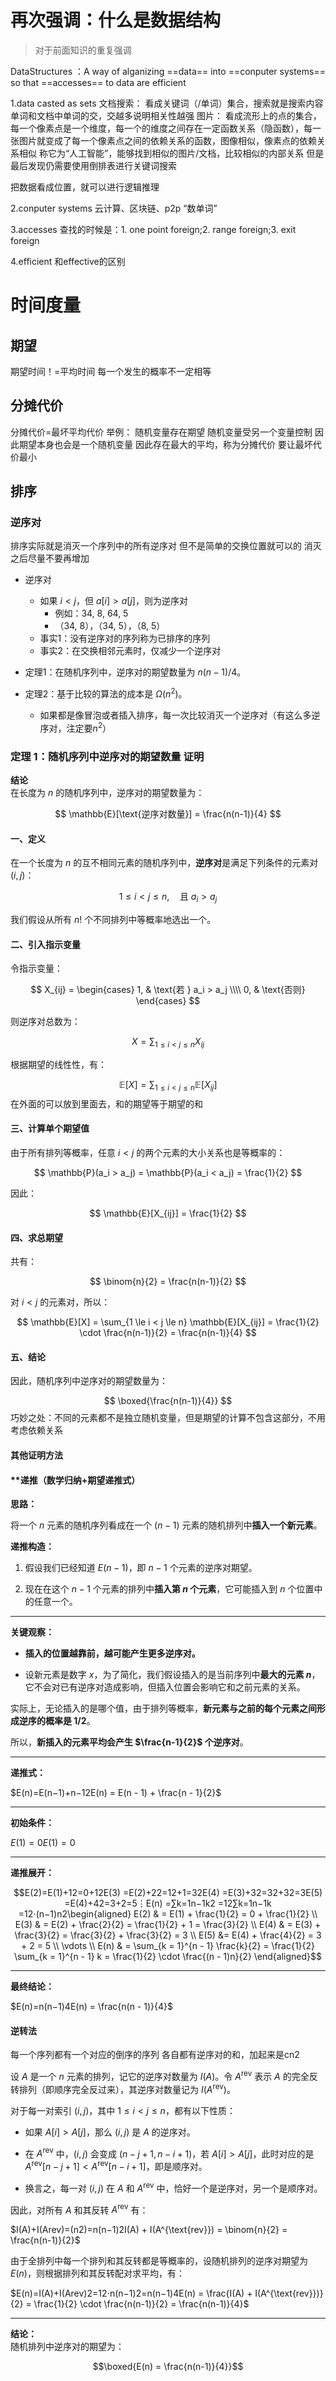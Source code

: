 # 再次强调：什么是数据结构

>对于前面知识的重复强调

DataStructures ：A way of alganizing ==data== into ==conputer systems== so that ==accesses== to data are efficient

1.data
casted as sets
文档搜索：
	看成关键词（/单词）集合，搜索就是搜索内容单词和文档中单词的交，交越多说明相关性越强
图片：
	看成流形上的点的集合，每一个像素点是一个维度，每一个的维度之间存在一定函数关系（隐函数），每一张图片就变成了每一个像素点之间的依赖关系的函数，图像相似，像素点的依赖关系相似
称它为“人工智能”，能够找到相似的图片/文档，比较相似的内部关系
但是最后发现仍需要使用倒排表进行关键词搜索

把数据看成位置，就可以进行逻辑推理

2.conputer systems
云计算、区块链、p2p
“数单词”

3.accesses
查找的时候是：1. one point foreign;2. range foreign;3. exit foreign

4.efficient
和effective的区别

# 时间度量

## 期望

期望时间！=平均时间
每一个发生的概率不一定相等

## 分摊代价

分摊代价=最坏平均代价
举例：
	随机变量存在期望
	随机变量受另一个变量控制
	因此期望本身也会是一个随机变量
	因此存在最大的平均，称为分摊代价
	要让最坏代价最小

## 排序

### 逆序对

排序实际就是消灭一个序列中的所有逆序对
但不是简单的交换位置就可以的
消灭之后尽量不要再增加

- 逆序对
    - 如果 $i<j$，但 $a[i]>a[j]$，则为逆序对
        - 例如：34, 8, 64, 5
        - （34, 8），（34, 5），（8, 5）
    - 事实1：没有逆序对的序列称为已排序的序列
    - 事实2：在交换相邻元素时，仅减少一个逆序对

- 定理1：在随机序列中，逆序对的期望数量为 $n(n−1)/4$。
- 定理2：基于比较的算法的成本是 $Ω(n^2)$。
	- 如果都是像冒泡或者插入排序，每一次比较消灭一个逆序对（有这么多逆序对，注定要$n^2$）

###  定理 1：随机序列中逆序对的期望数量 证明

**结论**  
在长度为 $n$ 的随机序列中，逆序对的期望数量为：

$$
\mathbb{E}[\text{逆序对数量}] = \frac{n(n-1)}{4}
$$
#### 一、定义

在一个长度为 $n$ 的互不相同元素的随机序列中，**逆序对**是满足下列条件的元素对 $(i, j)$：

$$
1 \le i < j \le n,\quad \text{且 } a_i > a_j
$$

我们假设从所有 $n!$ 个不同排列中等概率地选出一个。

#### 二、引入指示变量

令指示变量：

$$
X_{ij} =
\begin{cases}
1, & \text{若 } a_i > a_j \\\\
0, & \text{否则}
\end{cases}
$$

则逆序对总数为：

$$
X = \sum_{1 \le i < j \le n} X_{ij}
$$

根据期望的线性性，有：

$$
\mathbb{E}[X] = \sum_{1 \le i < j \le n} \mathbb{E}[X_{ij}]
$$
在外面的可以放到里面去，和的期望等于期望的和
#### 三、计算单个期望值

由于所有排列等概率，任意 $i < j$ 的两个元素的大小关系也是等概率的：

$$
\mathbb{P}(a_i > a_j) = \mathbb{P}(a_i < a_j) = \frac{1}{2}
$$

因此：

$$
\mathbb{E}[X_{ij}] = \frac{1}{2}
$$

#### 四、求总期望

共有：

$$
\binom{n}{2} = \frac{n(n-1)}{2}
$$

对 $i < j$ 的元素对，所以：

$$
\mathbb{E}[X] = \sum_{1 \le i < j \le n} \mathbb{E}[X_{ij}] = \frac{1}{2} \cdot \frac{n(n-1)}{2} = \frac{n(n-1)}{4}
$$

#### 五、结论

因此，随机序列中逆序对的期望数量为：

$$
\boxed{\frac{n(n-1)}{4}}
$$
巧妙之处：不同的元素都不是独立随机变量，但是期望的计算不包含这部分，不用考虑依赖关系

#### 其他证明方法

#### **递推（数学归纳+期望递推式）
**思路：**

将一个 $n$ 元素的随机序列看成在一个 $(n - 1)$ 元素的随机排列中**插入一个新元素**。

**递推构造：**

1. 假设我们已经知道 $E(n-1)$，即 $n-1$ 个元素的逆序对期望。
    
2. 现在在这个 $n-1$ 个元素的排列中**插入第 $n$ 个元素**，它可能插入到 $n$ 个位置中的任意一个。
    
---

**关键观察：**

- **插入的位置越靠前，越可能产生更多逆序对。**
    
- 设新元素是数字 $x$，为了简化，我们假设插入的是当前序列中**最大的元素 $n$**，它不会对已有逆序对造成影响，但插入位置会影响它和之前元素的关系。
    

实际上，无论插入的是哪个值，由于排列等概率，**新元素与之前的每个元素之间形成逆序的概率是 $1/2$**。

所以，**新插入的元素平均会产生 $\frac{n-1}{2}$ 个逆序对**。

---

 **递推式：**

$E(n)=E(n−1)+n−12E(n) = E(n - 1) + \frac{n - 1}{2}$

---

**初始条件：**

$E(1)=0E(1) = 0$

---

**递推展开：**

$$E(2)=E(1)+12=0+12E(3)
=E(2)+22=12+1=32E(4)
=E(3)+32=32+32=3E(5)
=E(4)+42=3+2=5⋮E(n)
=∑k=1n−1k2
=12∑k=1n−1k
=12⋅(n−1)n2\begin{aligned} E(2) &
= E(1) + \frac{1}{2} = 0 + \frac{1}{2} \\ E(3) &
= E(2) + \frac{2}{2} = \frac{1}{2} + 1 
= \frac{3}{2} \\ E(4) &
= E(3) + \frac{3}{2} 
= \frac{3}{2} + \frac{3}{2} 
= 3 \\ E(5) &= E(4) + \frac{4}{2} 
= 3 + 2 = 5 \\ \vdots \\ E(n) &
= \sum_{k = 1}^{n - 1} \frac{k}{2} 
= \frac{1}{2} \sum_{k = 1}^{n - 1} k 
= \frac{1}{2} \cdot \frac{(n - 1)n}{2} \end{aligned}$$

---

**最终结论：**

$E(n)=n(n−1)4E(n) = \frac{n(n - 1)}{4}$

#### 逆转法


每一个序列都有一个对应的倒序的序列
各自都有逆序对的和，加起来是cn2

设 $A$ 是一个 $n$ 元素的排列，记它的逆序对数量为 $I(A)$。令 $A^{\text{rev}}$ 表示 $A$ 的完全反转排列（即顺序完全反过来），其逆序对数量记为 $I(A^{\text{rev}})$。

对于每一对索引 $(i, j)$，其中 $1 \le i < j \le n$，都有以下性质：

- 如果 $A[i] > A[j]$，那么 $(i, j)$ 是 $A$ 的逆序对。
    
- 在 $A^{\text{rev}}$ 中，$(i, j)$ 会变成 $(n-j+1, n-i+1)$，若 $A[i] > A[j]$，此时对应的是 $A^{\text{rev}}[n-j+1] < A^{\text{rev}}[n-i+1]$，即是顺序对。
    
- 换言之，每一对 $(i, j)$ 在 $A$ 和 $A^{\text{rev}}$ 中，恰好一个是逆序对，另一个是顺序对。
    

因此，对所有 $A$ 和其反转 $A^{\text{rev}}$ 有：

$I(A)+I(Arev)=(n2)=n(n−1)2I(A) + I(A^{\text{rev}}) = \binom{n}{2} = \frac{n(n-1)}{2}$

由于全排列中每一个排列和其反转都是等概率的，设随机排列的逆序对期望为 $E(n)$，则根据排列和其反转配对求平均，有：

$E(n)=I(A)+I(Arev)2=12⋅n(n−1)2=n(n−1)4E(n) = \frac{I(A) + I(A^{\text{rev}})}{2} = \frac{1}{2} \cdot \frac{n(n-1)}{2} = \frac{n(n-1)}{4}$

---

**结论：**  
随机排列中逆序对的期望为：

$$\boxed{E(n) = \frac{n(n-1)}{4}}$$

